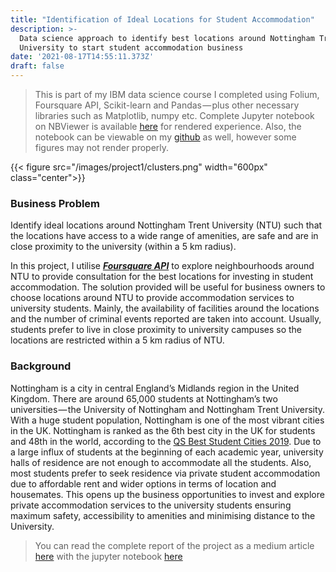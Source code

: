 ```yaml
---
title: "Identification of Ideal Locations for Student Accommodation"
description: >-
  Data science approach to identify best locations around Nottingham Trent
  University to start student accommodation business
date: '2021-08-17T14:55:11.373Z'
draft: false
---
```






> This is part of my IBM data science course I completed using Folium, Foursquare API, Scikit-learn and Pandas — plus other necessary libraries such as Matplotlib, numpy etc. Complete Jupyter notebook on NBViewer is available [here](https://nbviewer.jupyter.org/github/LamaNIkesh/Coursera_Capstone/blob/87a56fb0b9ca29576d4a1d32bb9a6148d8e45269/Capstone_Uni_accommodation_final.ipynb) for rendered experience. Also, the notebook can be viewable on my [github](https://github.com/LamaNIkesh/Coursera_Capstone/blob/main/Capstone_Uni_accommodation_final.ipynb) as well, however some figures may not render properly.



{{< figure src="/images/project1/clusters.png" width="600px" class="center">}}



### Business Problem

Identify ideal locations around Nottingham Trent University (NTU) such that the locations have access to a wide range of amenities, are safe and are in close proximity to the university (within a 5 km radius).

In this project, I utilise [**_Foursquare API_**](https://foursquare.com) to explore neighbourhoods around NTU to provide consultation for the best locations for investing in student accommodation. The solution provided will be useful for business owners to choose locations around NTU to provide accommodation services to university students. Mainly, the availability of facilities around the locations and the number of criminal events reported are taken into account. Usually, students prefer to live in close proximity to university campuses so the locations are restricted within a 5 km radius of NTU.


### Background

Nottingham is a city in central England’s Midlands region in the United Kingdom. There are around 65,000 students at Nottingham’s two universities — the University of Nottingham and Nottingham Trent University. With a huge student population, Nottingham is one of the most vibrant cities in the UK. Nottingham is ranked as the 6th best city in the UK for students and 48th in the world, according to the [QS Best Student Cities 2019](https://www.topuniversities.com/city-rankings/2019). Due to a large influx of students at the beginning of each academic year, university halls of residence are not enough to accommodate all the students. Also, most students prefer to seek residence via private student accommodation due to affordable rent and wider options in terms of location and housemates. This opens up the business opportunities to invest and explore private accommodation services to the university students ensuring maximum safety, accessibility to amenities and minimising distance to the University.


> You can read the complete report of the project as a medium article [here](https://medium.com/@nikesh.strat/identification-of-ideal-locations-for-student-accommodation-db13a0dca5dc) with the jupyter notebook [here](https://nbviewer.jupyter.org/github/LamaNIkesh/Coursera_Capstone/blob/87a56fb0b9ca29576d4a1d32bb9a6148d8e45269/Capstone_Uni_accommodation_final.ipynb)









